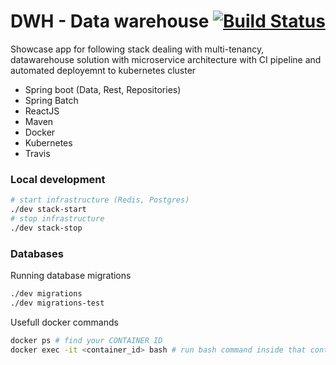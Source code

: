 # DWH - Data warehouse [![Build Status](https://travis-ci.com/marecica2/dwh.svg?branch=develop)](https://travis-ci.com/marecica2/dwh)

Showcase app for following stack dealing with multi-tenancy, 
datawarehouse solution with microservice architecture with CI pipeline and automated deployemnt to kubernetes cluster
- Spring boot (Data, Rest, Repositories)
- Spring Batch
- ReactJS
- Maven
- Docker
- Kubernetes
- Travis 

### Local development
```bash
# start infrastructure (Redis, Postgres)
./dev stack-start 
# stop infrastructure
./dev stack-stop 
```

### Databases

Running database migrations

```bash
./dev migrations
./dev migrations-test
```

Usefull docker commands

```bash
docker ps # find your CONTAINER ID
docker exec -it <container_id> bash # run bash command inside that container
```

